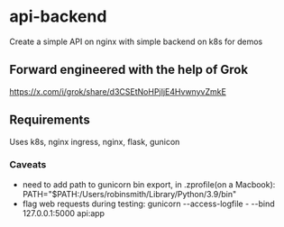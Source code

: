 # api-backend
Create a simple API on nginx with simple backend on k8s for demos

## Forward engineered with the help of Grok
https://x.com/i/grok/share/d3CSEtNoHPjIjE4HvwnyvZmkE

## Requirements
Uses k8s, nginx ingress, nginx, flask, gunicon

### Caveats
- need to add path to gunicorn bin export, in .zprofile(on a Macbook): PATH="$PATH:/Users/robinsmith/Library/Python/3.9/bin"
- flag web requests during testing: gunicorn --access-logfile - --bind 127.0.0.1:5000 api:app
